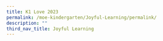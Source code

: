```yaml
---
title: K1 Love 2023
permalink: /moe-kindergarten/Joyful-Learning/permalink/
description: ""
third_nav_title: Joyful Learning
---
```

